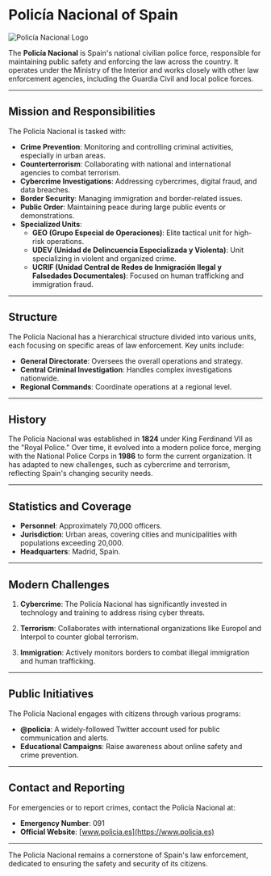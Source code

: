 # Policía Nacional of Spain

![Policía Nacional Logo](https://upload.wikimedia.org/wikipedia/en/4/4d/Logo_of_the_National_Police_Corps_%28Spain%29.svg)

The **Policía Nacional** is Spain's national civilian police force, responsible for maintaining public safety and enforcing the law across the country. It operates under the Ministry of the Interior and works closely with other law enforcement agencies, including the Guardia Civil and local police forces.

---

## **Mission and Responsibilities**

The Policía Nacional is tasked with:

- **Crime Prevention**: Monitoring and controlling criminal activities, especially in urban areas.
- **Counterterrorism**: Collaborating with national and international agencies to combat terrorism.
- **Cybercrime Investigations**: Addressing cybercrimes, digital fraud, and data breaches.
- **Border Security**: Managing immigration and border-related issues.
- **Public Order**: Maintaining peace during large public events or demonstrations.
- **Specialized Units**:
  - **GEO (Grupo Especial de Operaciones)**: Elite tactical unit for high-risk operations.
  - **UDEV (Unidad de Delincuencia Especializada y Violenta)**: Unit specializing in violent and organized crime.
  - **UCRIF (Unidad Central de Redes de Inmigración Ilegal y Falsedades Documentales)**: Focused on human trafficking and immigration fraud.

---

## **Structure**

The Policía Nacional has a hierarchical structure divided into various units, each focusing on specific areas of law enforcement. Key units include:

- **General Directorate**: Oversees the overall operations and strategy.
- **Central Criminal Investigation**: Handles complex investigations nationwide.
- **Regional Commands**: Coordinate operations at a regional level.

---

## **History**

The Policía Nacional was established in **1824** under King Ferdinand VII as the "Royal Police." Over time, it evolved into a modern police force, merging with the National Police Corps in **1986** to form the current organization. It has adapted to new challenges, such as cybercrime and terrorism, reflecting Spain's changing security needs.

---

## **Statistics and Coverage**

- **Personnel**: Approximately 70,000 officers.
- **Jurisdiction**: Urban areas, covering cities and municipalities with populations exceeding 20,000.
- **Headquarters**: Madrid, Spain.

---

## **Modern Challenges**

1. **Cybercrime**:
   The Policía Nacional has significantly invested in technology and training to address rising cyber threats.

2. **Terrorism**:
   Collaborates with international organizations like Europol and Interpol to counter global terrorism.

3. **Immigration**:
   Actively monitors borders to combat illegal immigration and human trafficking.

---

## **Public Initiatives**

The Policía Nacional engages with citizens through various programs:

- **@policia**: A widely-followed Twitter account used for public communication and alerts.
- **Educational Campaigns**: Raise awareness about online safety and crime prevention.

---

## **Contact and Reporting**

For emergencies or to report crimes, contact the Policía Nacional at:

- **Emergency Number**: 091
- **Official Website**: [www.policia.es](https://www.policia.es)

---

The Policía Nacional remains a cornerstone of Spain's law enforcement, dedicated to ensuring the safety and security of its citizens.
